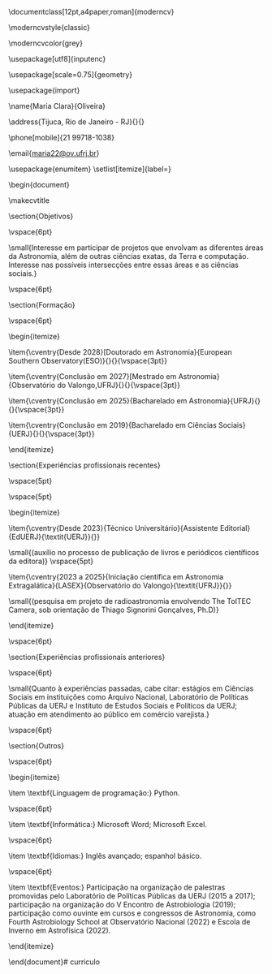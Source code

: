 \documentclass[12pt,a4paper,roman]{moderncv}      

\moderncvstyle{classic}      

\moderncvcolor{grey}      

\usepackage[utf8]{inputenc} 

\usepackage[scale=0.75]{geometry}

\usepackage{import}


\name{Maria Clara}{Oliveira}


\address{Tijuca, Rio de Janeiro - RJ}{}{}

\phone[mobile]{21 99718-1038}       

\email{maria22@ov.ufrj.br}                               

\usepackage{enumitem}
\setlist[itemize]{label=}

\begin{document}

\makecvtitle 

\section{Objetivos}

\vspace{6pt}

\small{Interesse em participar de projetos que envolvam as diferentes áreas da Astronomia, além de outras ciências exatas, da Terra e computação. Interesse nas possíveis intersecções entre essas áreas e as ciências sociais.}

\vspace{6pt}

\section{Formação}

\vspace{6pt}

\begin{itemize}

\item{\cventry{Desde 2028}[Doutorado em Astronomia}{European Southern Observatory(ESO)}{}{}{\vspace{3pt}}

\item{\cventry{Conclusão em 2027}[Mestrado em Astronomia}{Observatório do Valongo,UFRJ}{}{}{\vspace{3pt}}

\item{\cventry{Conclusão em 2025}{Bacharelado em Astronomia}{UFRJ}{}{}{\vspace{3pt}}

\item{\cventry{Conclusão em 2019}{Bacharelado em Ciências Sociais}{UERJ}{}{}{\vspace{3pt}}

\end{itemize}

\section{Experiências profissionais recentes}

\vspace{5pt}

\vspace{5pt}

\begin{itemize}

\item{\cventry{Desde 2023}{Técnico Universitário}{Assistente Editorial}{EdUERJ}{\textit{UERJ}}{}}

\small{(auxílio no processo de publicação de livros e periódicos científicos da editora)}
\vspace{5pt}

\item{\cventry{2023 a 2025}{Iniciação científica em Astronomia Extragalática}{LASEX}{Observatório do Valongo}{\textit{UFRJ}}{}} 

\small{(pesquisa em projeto de radioastronomia envolvendo The TolTEC Camera, sob orientação de Thiago Signorini Gonçalves, Ph.D)}


\end{itemize}

\vspace{6pt}

\section{Experiências profissionais anteriores}

\vspace{6pt}

\small{Quanto à experiências passadas, cabe citar: estágios em Ciências Sociais em instituições como Arquivo Nacional, Laboratório de Políticas Públicas da UERJ e Instituto de Estudos Sociais e Políticos da UERJ; atuação em atendimento ao público em comércio varejista.}

\vspace{6pt}

\section{Outros}

\vspace{6pt}

\begin{itemize}

\item \textbf{Linguagem de programação:} Python.

\vspace{6pt}

\item \textbf{Informática:} Microsoft Word; Microsoft Excel.

\vspace{6pt}

\item \textbf{Idiomas:} Inglês avançado; espanhol básico.

\vspace{6pt}

\item \textbf{Eventos:} Participação na organização de palestras promovidas pelo Laboratório de Políticas Públicas da UERJ (2015 a 2017); participação na organização do V Encontro de Astrobiologia (2019); participação como ouvinte em cursos e congressos de Astronomia, como Fourth Astrobiology School at Observatório Nacional (2022) e Escola de Inverno em Astrofísica (2022).

\end{itemize}

\end{document}# curriculo

